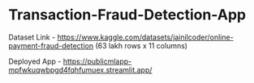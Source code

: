 # Transaction-Fraud-Detection-App

Dataset Link - https://www.kaggle.com/datasets/jainilcoder/online-payment-fraud-detection   (63 lakh rows x 11 columns)

Deployed App - https://publicmlapp-mpfwkuqwbpgd4fqhfumuex.streamlit.app/
